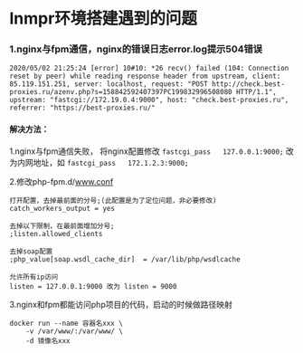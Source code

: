 lnmpr环境搭建遇到的问题
====

### 1.nginx与fpm通信，nginx的错误日志error.log提示504错误
```
2020/05/02 21:25:24 [error] 10#10: *26 recv() failed (104: Connection reset by peer) while reading response header from upstream, client: 85.119.151.251, server: localhost, request: "POST http://check.best-proxies.ru/azenv.php?s=158842592407397PC199832996508080 HTTP/1.1", upstream: "fastcgi://172.19.0.4:9000", host: "check.best-proxies.ru", referrer: "https://best-proxies.ru/"
```

#### 解决方法：
1.nginx与fpm通信失败，
将nginx配置修改
`fastcgi_pass   127.0.0.1:9000;`
改为内网地址，如
`fastcgi_pass   172.1.2.3:9000;`

2.修改php-fpm.d/www.conf
```
打开配置，去掉最前面的分号;(此配置是为了定位问题，非必要修改)
catch_workers_output = yes

去掉以下限制，在最前面增加分号;
;listen.allowed_clients

去掉soap配置
;php_value[soap.wsdl_cache_dir]  = /var/lib/php/wsdlcache

允许所有ip访问
listen = 127.0.0.1:9000 改为 listen = 9000
```

3.nginx和fpm都能访问php项目的代码，启动的时候做路径映射
```
docker run --name 容器名xxx \
    -v /var/www/:/var/www/ \
    -d 镜像名xxx
```
